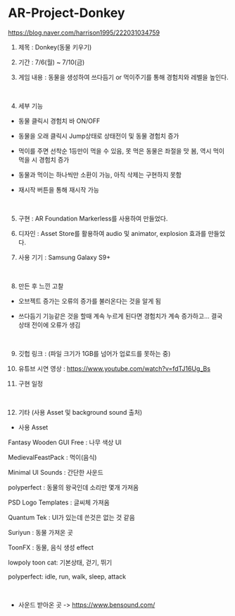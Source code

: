 # AR-Project-Donkey

https://blog.naver.com/harrison1995/222031034759

1. 제목 : Donkey(동물 키우기)

2. 기간 : 7/6(월) ~ 7/10(금)

3. 게임 내용 : 동물을 생성하여 쓰다듬기 or 먹이주기를 통해 경험치와 레벨을 높인다.

​

4. 세부 기능 

- 동물 클릭시 경험치 바 ON/OFF

- 동물을 오래 클릭시 Jump상태로 상태전이 및 동물 경험치 증가

- 먹이를 주면 선착순 1등만이 먹을 수 있음, 못 먹은 동물은 좌절을 맛 봄, 역시 먹이 먹을 시 경험치 증가

- 동물과 먹이는 하나씩만 소환이 가능, 아직 삭제는 구현하지 못함

- 재시작 버튼을 통해 재시작 가능

​

5. 구현 : AR Foundation Markerless를 사용하여 만들었다.

6. 디자인 : Asset Store를 활용하여 audio 및 animator, explosion 효과를 만들었다.

7. 사용 기기 : Samsung Galaxy S9+

​

8. 만든 후 느낀 고찰

- 오브젝트 증가는 오류의 증가를 불러온다는 것을 알게 됨

- 쓰다듬기 기능같은 것을 할때 계속 누르게 된다면 경험치가 계속 증가하고... 결국 상태 전이에 오류가 생김

​

9. 깃헙 링크 : (파일 크기가 1GB를 넘어가 업로드를 못하는 중)

10. 유튜브 시연 영상 : https://www.youtube.com/watch?v=fdTJ16Ug_Bs

11. 구현 일정


​

12. 기타 (사용 Asset 및 background sound 출처)

- 사용 Asset

Fantasy Wooden GUI Free : 나무 색상 UI

MedievalFeastPack : 먹이(음식)

Minimal UI Sounds : 간단한 사운드

polyperfect : 동물의 왕국인데 소리만 몇개 가져옴

PSD Logo Templates : 글씨체 가져옴

Quantum Tek : UI가 있는데 쓴것은 없는 것 같음

Suriyun : 동물 가져온 곳

ToonFX : 동물, 음식 생성 effect

lowpoly toon cat: 기본상태, 걷기, 뛰기

polyperfect: idle, run, walk, sleep, attack

​

- 사운드 받아온 곳 -> https://www.bensound.com/
